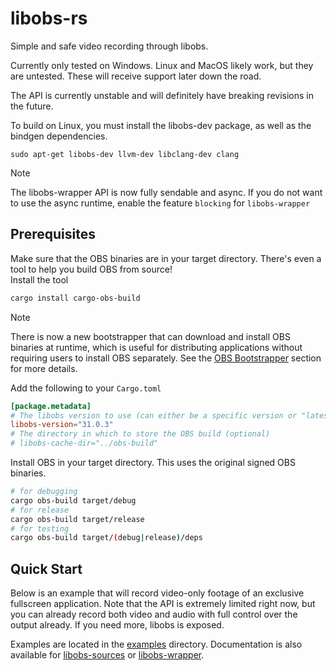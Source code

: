 # libobs-rs

Simple and safe video recording through libobs.

Currently only tested on Windows. Linux and MacOS likely work, but they are untested. These will receive support later down the road.

The API is currently unstable and will definitely have breaking revisions in the future.

To build on Linux, you must install the libobs-dev package, as well as the bindgen dependencies.
```
sudo apt-get libobs-dev llvm-dev libclang-dev clang
```


> [!NOTE]
> The libobs-wrapper API is now fully sendable and async. If you do not want to use the async runtime, enable the feature `blocking` for `libobs-wrapper`


## Prerequisites
Make sure that the OBS binaries are in your target directory. There's even a tool to help you build OBS from source! <br>
Install the tool
```bash
cargo install cargo-obs-build
```

> [!NOTE]
> There is now a new bootstrapper that can download and install OBS binaries at runtime, which is useful for distributing applications without requiring users to install OBS separately. See the [OBS Bootstrapper](./libobs-wrapper/README.md#obs-bootstrapper) section for more details.

Add the following to your `Cargo.toml`
```toml
[package.metadata]
# The libobs version to use (can either be a specific version or "latest")
libobs-version="31.0.3"
# The directory in which to store the OBS build (optional)
# libobs-cache-dir="../obs-build"

```

Install OBS in your target directory. This uses the original signed OBS binaries.
```bash
# for debugging
cargo obs-build target/debug
# for release
cargo obs-build target/release
# for testing
cargo obs-build target/(debug|release)/deps
```


## Quick Start

Below is an example that will record video-only footage of an exclusive fullscreen application. Note that the API is extremely limited right now, but you can already record both video and audio with full control over the output already. If you need more, libobs is exposed.

Examples are located in the [examples](./examples) directory.
Documentation is also available for [libobs-sources](./libobs-sources/README.md) or [libobs-wrapper](./libobs-wrapper/README.md).
